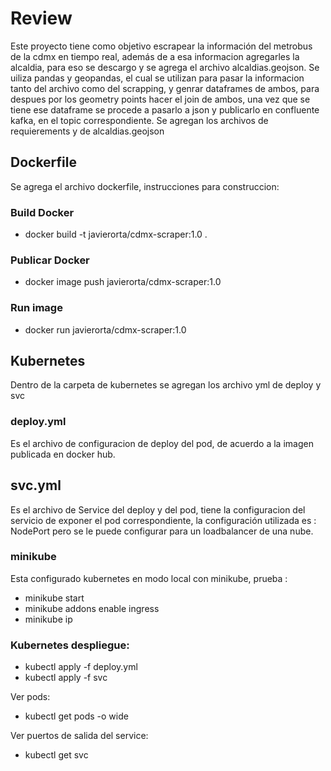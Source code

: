 # Review

Este proyecto tiene como objetivo escrapear la información del metrobus de la cdmx en tiempo real, además de a esa informacion agregarles la alcaldia, para eso se descargo y se agrega el archivo alcaldias.geojson.
Se uiliza pandas y geopandas, el cual se utilizan para pasar la informacion tanto del archivo como del scrapping, y genrar dataframes de ambos, para despues por los
geometry points hacer el join de ambos, una vez que se tiene ese dataframe se procede a pasarlo a json y publicarlo en confluente kafka, en el topic correspondiente.
Se agregan los archivos de requierements y de alcaldias.geojson

## Dockerfile
Se agrega el archivo dockerfile, instrucciones para construccion:
### Build Docker
* docker build -t javierorta/cdmx-scraper:1.0 .

### Publicar Docker 
* docker image push javierorta/cdmx-scraper:1.0

### Run image
* docker run javierorta/cdmx-scraper:1.0

## Kubernetes
Dentro de la carpeta de kubernetes se agregan los archivo yml de deploy y svc

### deploy.yml
Es el archivo de configuracion de deploy del pod, de acuerdo a la imagen publicada en docker hub.

## svc.yml
Es el archivo de Service del deploy y del pod, tiene la configuracion del servicio de exponer el pod correspondiente,
la configuración utilizada es : NodePort pero se le puede configurar para un loadbalancer de una nube.

### minikube 
Esta configurado kubernetes en modo local con minikube, prueba :
* minikube start
* minikube addons enable ingress
* minikube ip

### Kubernetes despliegue:

* kubectl apply -f deploy.yml 
* kubectl apply -f svc

Ver pods:
* kubectl get pods -o wide

Ver puertos de salida del service:
* kubectl get svc